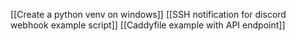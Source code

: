 [[Create a python venv on windows]]
[[SSH notification for discord webhook example script]]
[[Caddyfile example with API endpoint]]